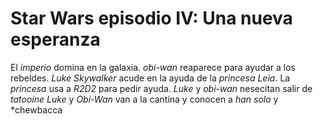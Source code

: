 # Star Wars episodio IV: Una nueva esperanza


El *imperio* domina en la galaxia. 
*obi-wan* reaparece para ayudar a los rebeldes.
*Luke Skywalker* acude en la ayuda de la *princesa Leia*.
La *princesa* usa a *R2D2* para pedir ayuda.
*Luke* y *obi-wan* nesecitan salir de *tatooine*
*Luke* y *Obi-Wan* van a la cantina y conocen a *han solo* y *chewbacca

